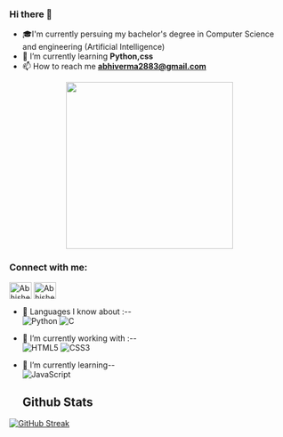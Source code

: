 ### Hi there 👋

<!--
**abhishek28833/abhishek28833** is a ✨ _special_ ✨ repository because its `README.md` (this file) appears on your GitHub profile.

Here are some ideas to get you started:

- 🔭 I’m currently working on ...
- 🌱 I’m currently learning ...
- 👯 I’m looking to collaborate on ...
- 🤔 I’m looking for help with ...
- 💬 Ask me about ...
- 📫 How to reach me: ...
- 😄 Pronouns: ...
- ⚡ Fun fact: ...
-->
- 🎓I'm currently persuing my bachelor's degree in Computer Science and engineering (Artificial Intelligence)
- 🌱 I’m currently learning **Python,css**
- 📫 How to reach me **abhiverma2883@gmail.com**

<div id="header" align="center">
  <img src="https://media.giphy.com/media/gjrYDwbjnK8x36xZIO/giphy.gif" width="300"/>
</div>


<h3 align="left">Connect with me:</h3>
<p align="left">
<a href="https://twitter.com/Abhishek_v3214" target="blank"><img align="center" src="https://raw.githubusercontent.com/rahuldkjain/github-profile-readme-generator/master/src/images/icons/Social/twitter.svg" alt="Abhishek Verma" height="30" width="40" /></a>
<a href="https://www.linkedin.com/in/abhishek-verma-104211230/" target="blank"><img align="center" src="https://raw.githubusercontent.com/rahuldkjain/github-profile-readme-generator/master/src/images/icons/Social/linked-in-alt.svg" alt="Abhishek Verma" height="30" width="40" /></a>
  
  
  
- 🔭 Languages I know about :--<br>
![Python](https://img.shields.io/badge/python-3670A0?style=for-the-badge&logo=python&logoColor=ffdd54)    ![C](https://img.shields.io/badge/c-%2300599C.svg?style=for-the-badge&logo=c&logoColor=white)

- 🔭 I’m currently working with :--<br>
![HTML5](https://img.shields.io/badge/html5-%23E34F26.svg?style=for-the-badge&logo=html5&logoColor=white)  ![CSS3](https://img.shields.io/badge/css3-%231572B6.svg?style=for-the-badge&logo=css3&logoColor=white)
- 🌱 I’m currently learning-- <br>
![JavaScript](https://img.shields.io/badge/javascript-%23323330.svg?style=for-the-badge&logo=javascript&logoColor=%23F7DF1E)  
  
  ## Github Stats
 [![GitHub Streak](https://github-readme-streak-stats.herokuapp.com?user=abhishek28833&theme=dark&date_format=M%20j%5B%2C%20Y%5D)](https://git.io/streak-stats)
  

